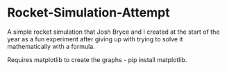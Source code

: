 # Rocket-Simulation-Attempt

A simple rocket simulation that Josh Bryce and I created at the start of the year as a fun experiment after giving up with trying to solve it mathematically with a formula.

Requires matplotlib to create the graphs - pip install matplotlib.
